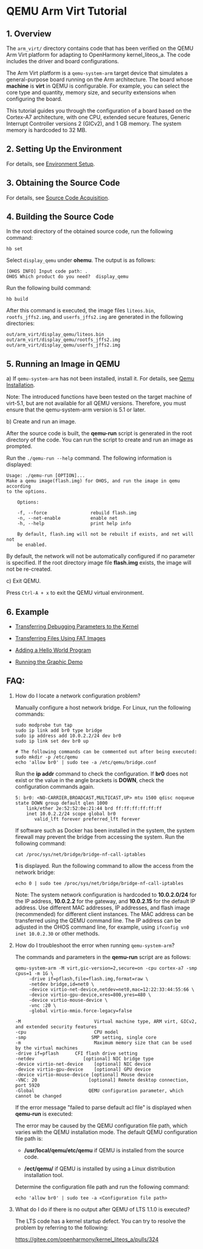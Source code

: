 # QEMU Arm Virt Tutorial

## 1. Overview

The `arm_virt/` directory contains code that has been verified on the QEMU Arm Virt platform for adapting to OpenHarmony kernel\_liteos\_a. The code includes the driver and board configurations.

The Arm Virt platform is a `qemu-system-arm` target device that simulates a general-purpose board running on the Arm architecture.
The board whose **machine** is **virt** in QEMU is configurable. For example, you can select the core type and quantity, memory size, and security extensions when configuring the board.

This tutorial guides you through the configuration of a board based on the Cortex-A7 architecture, with one CPU, extended secure features, Generic Interrupt Controller versions 2 (GICv2), and 1 GB memory.
The system memory is hardcoded to 32 MB.

## 2. Setting Up the Environment

For details, see [Environment Setup](https://gitee.com/openharmony/docs/blob/master/en/device-dev/quick-start/quickstart-lite-env-setup.md).

## 3. Obtaining the Source Code

For details, see [Source Code Acquisition](https://gitee.com/openharmony/docs/blob/master/en/device-dev/get-code/sourcecode-acquire.md).

## 4. Building the Source Code

In the root directory of the obtained source code, run the following command:

```
hb set
```

Select `display_qemu` under **ohemu**. The output is as follows:

```
[OHOS INFO] Input code path: .
OHOS Which product do you need?  display_qemu
```

Run the following build command:

```
hb build
```

After this command is executed, the image files `liteos.bin`, `rootfs_jffs2.img`, and `userfs_jffs2.img` are generated in the following directories:

```
out/arm_virt/display_qemu/liteos.bin
out/arm_virt/display_qemu/rootfs_jffs2.img
out/arm_virt/display_qemu/userfs_jffs2.img
```

## 5. Running an Image in QEMU

a) If `qemu-system-arm` has not been installed, install it. For details, see [Qemu Installation](https://gitee.com/openharmony/device_qemu/blob/master/README.md).

Note: The introduced functions have been tested on the target machine of virt-5.1, but are not available for all QEMU versions. Therefore, you must ensure that the qemu-system-arm version is 5.1 or later.


b) Create and run an image.

After the source code is built, the **qemu-run** script is generated in the root directory of the code. You can run the script to create and run an image as prompted.

Run the `./qemu-run --help` command. The following information is displayed:

```
Usage: ./qemu-run [OPTION]...
Make a qemu image(flash.img) for OHOS, and run the image in qemu according
to the options.

    Options:

    -f, --force                rebuild flash.img
    -n, --net-enable           enable net
    -h, --help                 print help info

    By default, flash.img will not be rebuilt if exists, and net will not
    be enabled.
```

By default, the network will not be automatically configured if no parameter is specified. If the root directory image file **flash.img** exists, the image will not be re-created.

c) Exit QEMU.

Press `Ctrl-A + x` to exit the QEMU virtual environment.

## 6. Example

- [Transferring Debugging Parameters to the Kernel](example.md#sectiondebug)

- [Transferring Files Using FAT Images](example.md#sectionfatfs)

- [Adding a Hello World Program](example.md#addhelloworld)

- [Running the Graphic Demo](example.md#simple_ui_demo)

## FAQ:
1. How do I locate a network configuration problem?

   Manually configure a host network bridge. For Linux, run the following commands:

   ```
   sudo modprobe tun tap
   sudo ip link add br0 type bridge
   sudo ip address add 10.0.2.2/24 dev br0
   sudo ip link set dev br0 up

   # The following commands can be commented out after being executed:
   sudo mkdir -p /etc/qemu
   echo 'allow br0' | sudo tee -a /etc/qemu/bridge.conf
   ```

   Run the **ip addr** command to check the configuration. If **br0** does not exist or the value in the angle brackets is **DOWN**, check the configuration commands again.

   ```
   5: br0: <NO-CARRIER,BROADCAST,MULTICAST,UP> mtu 1500 qdisc noqueue state DOWN group default qlen 1000
       link/ether 2e:52:52:0e:21:44 brd ff:ff:ff:ff:ff:ff
       inet 10.0.2.2/24 scope global br0
          valid_lft forever preferred_lft forever
   ```

   If software such as Docker has been installed in the system, the system firewall may prevent the bridge from accessing the system. Run the following command:

   `cat /proc/sys/net/bridge/bridge-nf-call-iptables`

   **1** is displayed. Run the following command to allow the access from the network bridge:

   ```
   echo 0 | sudo tee /proc/sys/net/bridge/bridge-nf-call-iptables
   ```

   Note: The system network configuration is hardcoded to **10.0.2.0/24** for the IP address, **10.0.2.2** for the gateway, and **10.0.2.15** for the default IP address. Use different MAC addresses, IP addresses, and flash image (recommended) for different client instances. The MAC address can be transferred using the QEMU command line. The IP address can be adjusted in the OHOS command line, for example, using `ifconfig vn0 inet 10.0.2.30` or other methods.

2. How do I troubleshoot the error when running `qemu-system-arm`?

   The commands and parameters in the **qemu-run** script are as follows:

   ```
   qemu-system-arm -M virt,gic-version=2,secure=on -cpu cortex-a7 -smp cpus=1 -m 1G \
        -drive if=pflash,file=flash.img,format=raw \
        -netdev bridge,id=net0 \
        -device virtio-net-device,netdev=net0,mac=12:22:33:44:55:66 \
        -device virtio-gpu-device,xres=800,yres=480 \
        -device virtio-mouse-device \
        -vnc :20 \
        -global virtio-mmio.force-legacy=false
   ```

   ```
   -M                           Virtual machine type, ARM virt, GICv2, and extended security features
   -cpu                         CPU model
   -smp                        SMP setting, single core
   -m                           Maximum memory size that can be used by the virtual machines
   -drive if=pflash      CFI flash drive setting
   -netdev                  [optional] NIC bridge type
   -device virtio-net-device    [optional] NIC device
   -device virtio-gpu-device    [optional] GPU device
   -device virtio-mouse-device [optional] Mouse device
   -VNC: 20                   [optional] Remote desktop connection, port 5920
   -Global                    QEMU configuration parameter, which cannot be changed
   ```

   If the error message "failed to parse default acl file" is displayed when **qemu-run** is executed:

   The error may be caused by the QEMU configuration file path, which varies with the QEMU installation mode. The default QEMU configuration file path is:

   - **/usr/local/qemu/etc/qemu** if QEMU is installed from the source code.

   - **/ect/qemu/** if QEMU is installed by using a Linux distribution installation tool.

   Determine the configuration file path and run the following command:

   ```
   echo 'allow br0' | sudo tee -a <Configuration file path>
   ```


3. What do I do if there is no output after QEMU of LTS 1.1.0 is executed?

   The LTS code has a kernel startup defect. You can try to resolve the problem by referring to the following:

   https://gitee.com/openharmony/kernel_liteos_a/pulls/324
